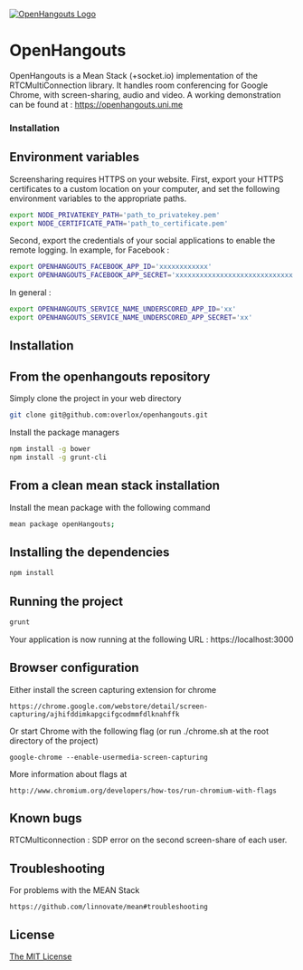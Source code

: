 [![OpenHangouts Logo](https://openhangouts-21450.onmodulus.net/system/assets/img/logo.png)](https://openhangouts.uni.me/)

# OpenHangouts

OpenHangouts is a Mean Stack (+socket.io) implementation of the RTCMultiConnection library.
It handles room conferencing for Google Chrome, with screen-sharing, audio and video.
A working demonstration can be found at :
    https://openhangouts.uni.me

### Installation

Environment variables
-------------

Screensharing requires HTTPS on your website.
First, export your HTTPS certificates to a custom location on your computer, and set the following environment variables to the appropriate paths.

```sh
export NODE_PRIVATEKEY_PATH='path_to_privatekey.pem'
export NODE_CERTIFICATE_PATH='path_to_certificate.pem'
```

Second, export the credentials of your social applications to enable the remote logging.
In example, for Facebook :

```sh
export OPENHANGOUTS_FACEBOOK_APP_ID='xxxxxxxxxxxx'
export OPENHANGOUTS_FACEBOOK_APP_SECRET='xxxxxxxxxxxxxxxxxxxxxxxxxxxxx'
```

In general :

```sh
export OPENHANGOUTS_SERVICE_NAME_UNDERSCORED_APP_ID='xx'
export OPENHANGOUTS_SERVICE_NAME_UNDERSCORED_APP_SECRET='xx'
```


Installation
-------------

From the openhangouts repository
------------
Simply clone the project in your web directory

```sh
git clone git@github.com:overlox/openhangouts.git
```

Install the package managers

```sh
npm install -g bower
npm install -g grunt-cli
```

From a clean mean stack installation
------------
Install the mean package with the following command

```sh
mean package openHangouts;
```


Installing the dependencies
-------------

```sh
npm install
```

Running the project
-------------

```sh
grunt
```

Your application is now running at the following URL :
    https://localhost:3000



Browser configuration
-------------

Either install the screen capturing extension for chrome

    https://chrome.google.com/webstore/detail/screen-capturing/ajhifddimkapgcifgcodmmfdlknahffk

Or start Chrome with the following flag (or run ./chrome.sh at the root directory of the project)

    google-chrome --enable-usermedia-screen-capturing

More information about flags at

    http://www.chromium.org/developers/how-tos/run-chromium-with-flags

Known bugs
-------------
RTCMulticonnection :
SDP error on the second screen-share of each user.

Troubleshooting
------------

For problems with the MEAN Stack

    https://github.com/linnovate/mean#troubleshooting


## License
[The MIT License](http://opensource.org/licenses/MIT)
